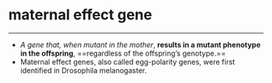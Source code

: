 # maternal effect gene
---
- *A gene that, when mutant in the mother*, **results in a mutant phenotype in the offspring**, ==regardless of the offspring’s genotype.== 
- Maternal effect genes, also called egg-polarity genes, were first identified in Drosophila melanogaster.